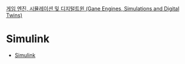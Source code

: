 [게임 엔진, 시뮬레이션 및 디지털트윈 (Gane Engines, Simulations and Digital Twins)](../index.md)
# Simulink

- [Simulink](Simulink.md)
